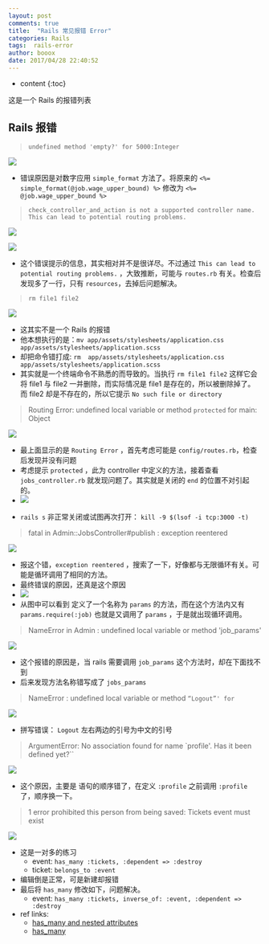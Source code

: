 ```yaml
---
layout: post
comments: true
title:  "Rails 常见报错 Error"
categories: Rails
tags:  rails-error
author: booox
date: 2017/04/28 22:40:52
---
```


* content
{:toc}

这是一个 Rails 的报错列表





## Rails 报错

> `undefined method 'empty?' for 5000:Integer`

![]({{site.url}}/images/empty-5000-integer.png)

  * 错误原因是对数字应用 `simple_format` 方法了。将原来的 `<%= simple_format(@job.wage_upper_bound) %>` 修改为 `<%= @job.wage_upper_bound %>`


> `check_controller_and_action is not a supported controller name. This can lead to potential routing problems.`

![]({{site.url}}/images/potential-routing-problems-1.png)

![]({{site.url}}/images/potential-routing-problems-2.png)

  * 这个错误提示的信息，其实相对并不是很详尽。不过通过 `This can lead to potential routing problems.` ，大致推断，可能与 `routes.rb` 有关。检查后发现多了一行，只有 `resources`，去掉后问题解决。


>  `rm file1 file2`

![]({{site.url}}/images/rm-file1-file2.png)

  * 这其实不是一个 Rails 的报错
  * 他本想执行的是：`mv app/assets/stylesheets/application.css app/assets/stylesheets/application.scss`
  * 却把命令错打成: `rm  app/assets/stylesheets/application.css app/assets/stylesheets/application.scss`
  * 其实就是一个终端命令不熟悉的而导致的。当执行 `rm file1 file2` 这样它会将 file1 与 file2 一并删除，而实际情况是 file1 是存在的，所以被删除掉了。而 file2 却是不存在的，所以它提示 `No such file or directory`

> Routing Error: undefined local variable or method `protected` for main: Object

![]({{site.url}}/images/undefined-protected-1.png)


  * 最上面显示的是 `Routing Error` ，首先考虑可能是 `config/routes.rb`，检查后发现并没有问题
  * 考虑提示 `protected` ，此为 controller 中定义的方法，接着查看 `jobs_controller.rb` 就发现问题了。其实就是关闭的 `end` 的位置不对引起的。
  * ![]({{site.url}}/images/undefined-protected-2.png)

>

  * `rails s` 非正常关闭或试图再次打开： `kill -9 $(lsof -i tcp:3000 -t)`

> fatal in Admin::JobsController#publish : exception reentered

![]({{site.url}}/images/exception-reentered-1.png)


  * 报这个错，`exception reentered` ，搜索了一下，好像都与无限循环有关。可能是循环调用了相同的方法。
  * 最终错误的原因，还真是这个原因
  * ![]({{site.url}}/images/exception-reentered-2.png)
  * 从图中可以看到 定义了一个名称为 `params` 的方法，而在这个方法内又有 `params.require(:job)` 也就是又调用了 `params` ，于是就出现循环调用。


> NameError in Admin : undefined local variable or method 'job_params'

![]({{site.url}}/images/job_params.png)


  * 这个报错的原因是，当 rails 需要调用 `job_params` 这个方法时，却在下面找不到
  * 后来发现方法名称错写成了 `jobs_params`


> NameError : undefined local variable or method `“Logout”' for`

  ![]({{site.url}}/images/link_to-nameError.png)
  * 拼写错误： `Logout` 左右两边的引号为中文的引号


> ArgumentError: No association found for name `profile'. Has it been defined yet?``

![]({{site.url}}/images/no-association-name-profile.png)


* 这个原因，主要是 语句的顺序错了，在定义 `:profile` 之前调用 `:profile` 了，顺序换一下。



> 1 error prohibited this person from being saved: Tickets event must exist

![]({{site.url}}/images/must-exist-inverse-of.png)

  * 这是一对多的练习
    * event: `has_many :tickets, :dependent => :destroy`
    * ticket: `belongs_to :event`
  * 编辑倒是正常，可是新建却报错
  * 最后将 `has_many` 修改如下，问题解决。
    * event: `has_many :tickets, inverse_of: :event, :dependent => :destroy`
  * ref links:
    * [has_many and nested attributes](https://github.com/rails/rails/issues/25198)
    * [has_many](http://api.rubyonrails.org/classes/ActiveRecord/Associations/ClassMethods.html#method-i-has_many)
